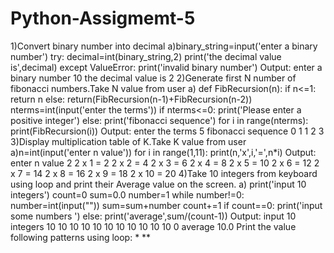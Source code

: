 # Python-Assigmemt-5 

1)Convert binary number into decimal
a)binary_string=input('enter a binary number')
try:
decimal=int(binary_string,2)
print('the decimal value is',decimal)
except ValueError:
print('invalid binary number')
Output:
enter a binary number 10
the decimal value is 2
2)Generate first N number of fibonacci numbers.Take N value from user
a)
def FibRecursion(n):
if n<=1:
return n
else:
return(FibRecursion(n-1)+FibRecursion(n-2))
nterms=int(input('enter the terms'))
if nterms<=0:
print('Please enter a positive integer')
else:
print('fibonacci sequence')
for i in range(nterms):
print(FibRecursion(i))
Output:
enter the terms 5
fibonacci sequence
0
1
1
2
3
3)Display multiplication table of K.Take K value from user
a)n=int(input('enter n value'))
for i in range(1,11):
print(n,'x',i,'=',n*i)
Output:
enter n value 2
2 x 1 = 2
2 x 2 = 4
2 x 3 = 6
2 x 4 = 8
2 x 5 = 10
2 x 6 = 12
2 x 7 = 14
2 x 8 = 16
2 x 9 = 18
2 x 10 = 20
4)Take 10 integers from keyboard using loop and print their
Average value on the screen.
a) print('input 10 integers')
count=0
sum=0.0
number=1
while number!=0:
number=int(input(""))
sum=sum+number
count+=1
if count==0:
print('input some numbers ')
else:
print('average',sum/(count-1))
Output:
input 10 integers
10
10
10
10
10
10
10
10
10
10
10
0
average 10.0
Print the value following patterns using loop:
*
**
